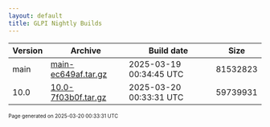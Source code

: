 ```yaml
---
layout: default
title: GLPI Nightly Builds
---
```


Version|Archive|Build date|Size
---|---|---|---
main|[main-ec649af.tar.gz](main-ec649af.tar.gz)|2025-03-19 00:34:45 UTC|81532823
10.0|[10.0-7f03b0f.tar.gz](10.0-7f03b0f.tar.gz)|2025-03-20 00:33:31 UTC|59739931

<font size="1">Page generated on 2025-03-20 00:33:31 UTC</font>
